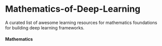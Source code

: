 # Mathematics-of-Deep-Learning
A curated list of awesome learning resources for mathematics foundations for building deep learning frameworks.

#### Mathematics

